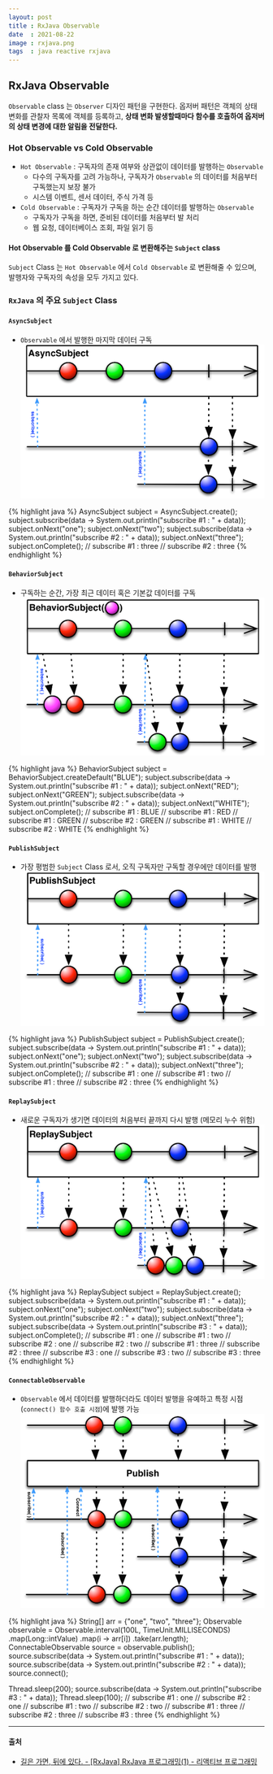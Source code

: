 ```yaml
---
layout: post
title : RxJava Observable
date  : 2021-08-22
image : rxjava.png
tags  : java reactive rxjava
---
```


## RxJava Observable
`Observable` class 는 `Observer` 디자인 패턴을 구현한다. 옵저버 패턴은 객체의 상태 변화를 관찰자 목록에 객체를 등록하고, **상태 변화 발생할때마다 함수를 호출하여 옵저버의 상태 변경에 대한 알림을 전달한다.**<br>

### Hot Observable vs Cold Observable
- `Hot Observable` : 구독자의 존재 여부와 상관없이 데이터를 발행하는 `Observable`
  - 다수의 구독자를 고려 가능하나, 구독자가 `Observable` 의 데이터를 처음부터 구독했는지 보장 불가
  - 시스템 이벤트, 센서 데이터, 주식 가격 등
- `Cold Observable` : 구독자가 구독을 하는 순간 데이터를 발행하는 `Observable`
  - 구독자가 구독을 하면, 준비된 데이터를 처음부터 발 처리
  - 웹 요청, 데이터베이스 조회, 파일 읽기 등

#### Hot Observable 를 Cold Observable 로 변환해주는 `Subject` class
`Subject` Class 는 `Hot Observable` 에서 `Cold Observable` 로 변환해줄 수 있으며, 발행자와 구독자의 속성을 모두 가지고 있다.<br>

### `RxJava` 의 주요 `Subject` Class
#### `AsyncSubject`
- `Observable` 에서 발행한 마지막 데이터 구독
![AsyncSubject](/images/asyncsubject.png)

{% highlight java %}
AsyncSubject<String> subject = AsyncSubject.create();
subject.subscribe(data -> System.out.println("subscribe #1 : " + data));
subject.onNext("one");
subject.onNext("two");
subject.subscribe(data -> System.out.println("subscribe #2 : " + data));
subject.onNext("three");
subject.onComplete();
// subscribe #1 : three
// subscribe #2 : three
{% endhighlight %}

#### `BehaviorSubject`
- 구독하는 순간, 가장 최근 데이터 혹은 기본값 데이터를 구독
![BehaviorSubject](/images/behaviorsubject.png)

{% highlight java %}
BehaviorSubject<String> subject = BehaviorSubject.createDefault("BLUE");
subject.subscribe(data -> System.out.println("subscribe #1 : " + data));
subject.onNext("RED");
subject.onNext("GREEN");
subject.subscribe(data -> System.out.println("subscribe #2 : " + data));
subject.onNext("WHITE");
subject.onComplete();
// subscribe #1 : BLUE
// subscribe #1 : RED
// subscribe #1 : GREEN
// subscribe #2 : GREEN
// subscribe #1 : WHITE
// subscribe #2 : WHITE
{% endhighlight %}

#### `PublishSubject`
- 가장 평범한 `Subject` Class 로서, 오직 구독자만 구독할 경우에만 데이터를 발행
![PublishSubject](/images/publishsubject.png)

{% highlight java %}
PublishSubject<String> subject = PublishSubject.create();
subject.subscribe(data -> System.out.println("subscribe #1 : " + data));
subject.onNext("one");
subject.onNext("two");
subject.subscribe(data -> System.out.println("subscribe #2 : " + data));
subject.onNext("three");
subject.onComplete();
// subscribe #1 : one
// subscribe #1 : two
// subscribe #1 : three
// subscribe #2 : three
{% endhighlight %}

#### `ReplaySubject`
- 새로운 구독자가 생기면 데이터의 처음부터 끝까지 다시 발행 (메모리 누수 위험)
![ReplySubject](/images/replaysubject.png)

{% highlight java %}
ReplaySubject<String> subject = ReplaySubject.create();
subject.subscribe(data -> System.out.println("subscribe #1 : " + data));
subject.onNext("one");
subject.onNext("two");
subject.subscribe(data -> System.out.println("subscribe #2 : " + data));
subject.onNext("three");
subject.subscribe(data -> System.out.println("subscribe #3 : " + data));
subject.onComplete();
// subscribe #1 : one
// subscribe #1 : two
// subscribe #2 : one
// subscribe #2 : two
// subscribe #1 : three
// subscribe #2 : three
// subscribe #3 : one
// subscribe #3 : two
// subscribe #3 : three
{% endhighlight %}

#### `ConnectableObservable`
- `Observable` 에서 데이터를 발행하더라도 데이터 발행을 유예하고 특정 시점(`connect() 함수 호출 시점`)에 발행 가능
![ConnectableObservable](/images/connectableobservable.png)

{% highlight java %}
String[] arr = {"one", "two", "three"};
Observable<String> observable = Observable.interval(100L, TimeUnit.MILLISECONDS)
        .map(Long::intValue)
        .map(i -> arr[i])
        .take(arr.length);
ConnectableObservable<String> source = observable.publish();
source.subscribe(data -> System.out.println("subscribe #1 : " + data));
source.subscribe(data -> System.out.println("subscribe #2 : " + data));
source.connect();

Thread.sleep(200);
source.subscribe(data -> System.out.println("subscribe #3 : " + data));
Thread.sleep(100);
// subscribe #1 : one
// subscribe #2 : one
// subscribe #1 : two
// subscribe #2 : two
// subscribe #1 : three
// subscribe #2 : three
// subscribe #3 : three
{% endhighlight %}

---

#### 출처
- [길은 가면, 뒤에 있다. - [RxJava] RxJava 프로그래밍(1) - 리액티브 프로그래밍](https://12bme.tistory.com/570)
